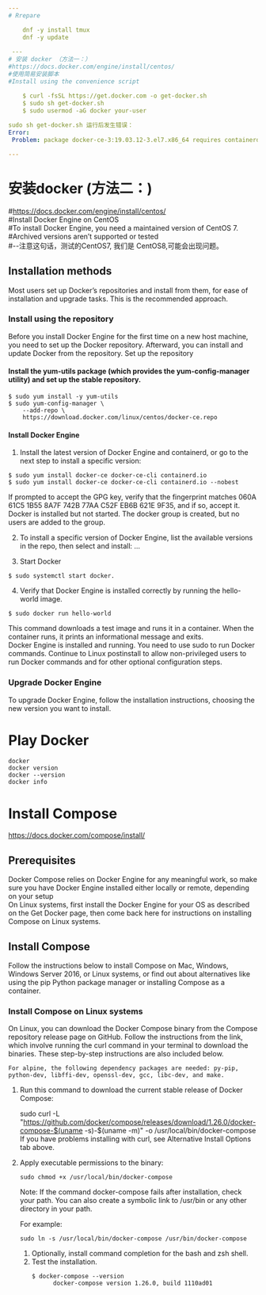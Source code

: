 ```yaml
---
# Rrepare    

    dnf -y install tmux  
    dnf -y update  
 
 ---
# 安装 docker （方法一：） 
#https://docs.docker.com/engine/install/centos/  
#使用简易安装脚本  
#Install using the convenience script  

    $ curl -fsSL https://get.docker.com -o get-docker.sh  
    $ sudo sh get-docker.sh  
    $ sudo usermod -aG docker your-user  
 
sudo sh get-docker.sh 运行后发生错误：
Error: 
 Problem: package docker-ce-3:19.03.12-3.el7.x86_64 requires containerd.io >= 1.2.2-3, but none of the providers can be installed

---
```

# 安装docker (方法二：)
#https://docs.docker.com/engine/install/centos/  
#Install Docker Engine on CentOS  
#To install Docker Engine, you need a maintained version of CentOS 7.   
#Archived versions aren’t supported or tested  
#--注意这句话，测试的CentOS7, 我们是 CentOS8,可能会出现问题。  

## Installation methods
  Most users set up Docker’s repositories and install from them, for ease of installation and upgrade tasks. This is the recommended approach.
    
### Install using the repository

Before you install Docker Engine for the first time on a new host machine, you need to set up the Docker repository. Afterward, you can install and update Docker from the repository.
Set up the repository

#### Install the yum-utils package (which provides the yum-config-manager utility) and set up the stable repository.

    $ sudo yum install -y yum-utils
    $ sudo yum-config-manager \
        --add-repo \
        https://download.docker.com/linux/centos/docker-ce.repo

#### Install Docker Engine
  1. Install the latest version of Docker Engine and containerd, or go to the next step to install a specific version:  
   
    $ sudo yum install docker-ce docker-ce-cli containerd.io
    $ sudo yum install docker-ce docker-ce-cli containerd.io --nobest
    
   If prompted to accept the GPG key, verify that the fingerprint matches 060A 61C5 1B55 8A7F 742B 77AA C52F EB6B 621E 9F35, and if so, accept it.
   Docker is installed but not started. The docker group is created, but no users are added to the group.  
   
  2. To install a specific version of Docker Engine, list the available versions in the repo, then select and install:
    ...
   
  3. Start Docker
      
    $ sudo systemctl start docker.
    
  4. Verify that Docker Engine is installed correctly by running the hello-world image.
  
    $ sudo docker run hello-world  
  This command downloads a test image and runs it in a container. When the container runs, it prints an informational message and exits.  
  Docker Engine is installed and running. You need to use sudo to run Docker commands. Continue to Linux postinstall to allow non-privileged users to run Docker commands and for other optional configuration steps.  
  
  
### Upgrade Docker Engine
To upgrade Docker Engine, follow the installation instructions, choosing the new version you want to install.
  
 
# Play Docker
   
    docker 
    docker version
    docker --version
    docker info
    
# Install Compose
https://docs.docker.com/compose/install/

## Prerequisites

Docker Compose relies on Docker Engine for any meaningful work, so make sure you have Docker Engine installed either locally or remote, depending on your setup  
On Linux systems, first install the Docker Engine for your OS as described on the Get Docker page, then come back here for instructions on installing Compose on Linux systems.  

## Install Compose
Follow the instructions below to install Compose on Mac, Windows, Windows Server 2016, or Linux systems, or find out about alternatives like using the pip Python package manager or installing Compose as a container.

### Install Compose on Linux systems

On Linux, you can download the Docker Compose binary from the Compose repository release page on GitHub. Follow the instructions from the link, which involve running the curl command in your terminal to download the binaries. These step-by-step instructions are also included below.

    For alpine, the following dependency packages are needed: py-pip, python-dev, libffi-dev, openssl-dev, gcc, libc-dev, and make.

1. Run this command to download the current stable release of Docker Compose:

    sudo curl -L "https://github.com/docker/compose/releases/download/1.26.0/docker-compose-$(uname -s)-$(uname -m)" -o /usr/local/bin/docker-compose
If you have problems installing with curl, see Alternative Install Options tab above.

2. Apply executable permissions to the binary:
    
       sudo chmod +x /usr/local/bin/docker-compose
    Note: If the command docker-compose fails after installation, check your path. You can also create a symbolic link to /usr/bin or any other directory in your path.
    
    For example:

       sudo ln -s /usr/local/bin/docker-compose /usr/bin/docker-compose

    1. Optionally, install command completion for the bash and zsh shell.  
    2. Test the installation.  
       ```
       $ docker-compose --version
             docker-compose version 1.26.0, build 1110ad01
      ```
      









     


